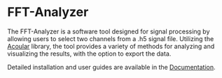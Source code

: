 # FFT-Analyzer

The FFT-Analyzer is a software tool designed for signal processing by allowing users to select two channels from a .h5 signal file. Utilizing the [Acoular](https://github.com/acoular/acoular) library, the tool provides a variety of methods for analyzing and visualizing the results, with the option to export the data. 

Detailed installation and user guides are available in the [Documentation](https://kalleculated.github.io/FFT-Analysator/).

